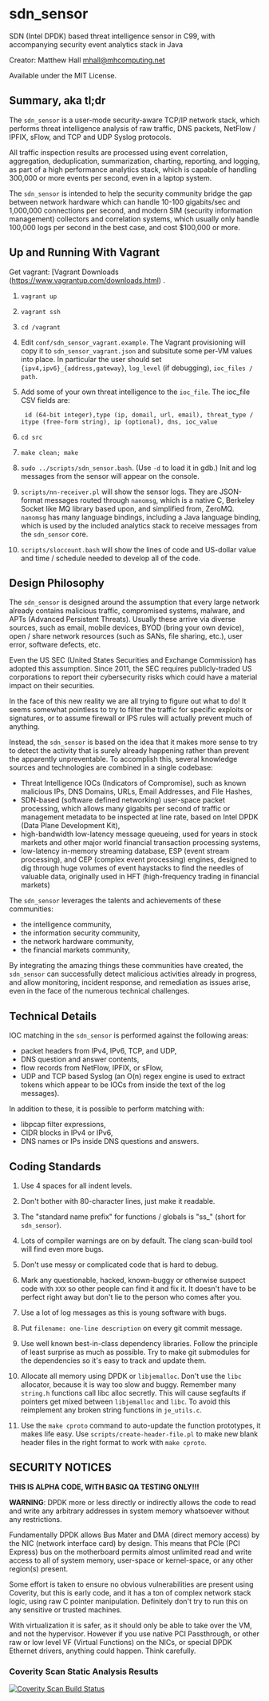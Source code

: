 # sdn_sensor #

SDN (Intel DPDK) based threat intelligence sensor in C99,
with accompanying security event analytics stack in Java

Creator: Matthew Hall <mhall@mhcomputing.net>

Available under the MIT License.

## Summary, aka tl;dr ##

The `sdn_sensor` is a user-mode security-aware TCP/IP network stack, which 
performs threat intelligence analysis of raw traffic, DNS packets, NetFlow / 
IPFIX, sFlow, and TCP and UDP Syslog protocols.

All traffic inspection results are processed using event correlation, 
aggregation, deduplication, summarization, charting, reporting, and logging, 
as part of a high performance analytics stack, which is capable of handling 
300,000 or more events per second, even in a laptop system.

The `sdn_sensor` is intended to help the security community bridge the gap 
between network hardware which can handle 10-100 gigabits/sec and 1,000,000 
connections per second, and modern SIM (security information management) 
collectors and correlation systems, which usually only handle 100,000 logs per 
second in the best case, and cost $100,000 or more.

## Up and Running With Vagrant ##

Get vagrant: [Vagrant Downloads (https://www.vagrantup.com/downloads.html) .

1. `vagrant up`
2. `vagrant ssh`
3. `cd /vagrant`
4. Edit `conf/sdn_sensor_vagrant.example`. The Vagrant provisioning will copy 
it to `sdn_sensor_vagrant.json` and subsitute some per-VM values into place. 
In particular the user should set `{ipv4,ipv6}_{address,gateway}`, `log_level` 
(if debugging), `ioc_files / path`.
5. Add some of your own threat intelligence to the `ioc_file`. The ioc_file 
   CSV fields are:

        id (64-bit integer),type (ip, domail, url, email), threat_type / itype (free-form string), ip (optional), dns, ioc_value
6. `cd src`
7. `make clean; make`
8. `sudo ../scripts/sdn_sensor.bash`. (Use `-d` to load it in gdb.) Init
   and log messages from the sensor will appear on the console.
9. `scripts/nn-receiver.pl` will show the sensor logs. They are JSON-format
   messages routed through `nanomsg`, which is a native C, Berkeley Socket 
   like MQ library based upon, and simplified from, ZeroMQ. `nanomsg` has many 
   language bindings, including a Java language binding, which is used by
   the included analytics stack to receive messages from the `sdn_sensor` core.
10. `scripts/sloccount.bash` will show the lines of code and US-dollar value 
   and time / schedule needed to develop all of the code.

## Design Philosophy ##

The `sdn_sensor` is designed around the assumption that every large network 
already contains malicious traffic, compromised systems, malware, and APTs 
(Advanced Persistent Threats). Usually these arrive via diverse sources, such 
as email, mobile devices, BYOD (bring your own device), open / share network 
resources (such as SANs, file sharing, etc.), user error, software defects, 
etc.

Even the US SEC (United States Securities and Exchange Commission) has adopted 
this assumption. Since 2011, the SEC requires publicly-traded US corporations 
to report their cybersecurity risks which could have a material impact on 
their securities.

In the face of this new reality we are all trying to figure out what to do! It 
seems somewhat pointless to try to filter the traffic for specific exploits or 
signatures, or to assume firewall or IPS rules will actually prevent much of 
anything.

Instead, the `sdn_sensor` is based on the idea that it makes more sense to try 
to detect the activity that is surely already happening rather than prevent 
the apparently unpreventable. To accomplish this, several knowledge sources 
and technologies are combined in a single codebase:

* Threat Intelligence IOCs (Indicators of Compromise), such as known malicious 
  IPs, DNS Domains, URLs, Email Addresses, and File Hashes,
* SDN-based (software defined networking) user-space packet processing, which 
  allows many gigabits per second of traffic or management metadata to be 
  inspected at line rate, based on Intel DPDK (Data Plane Development Kit),
* high-bandwidth low-latency message queueing, used for years in stock markets 
  and other major world financial transaction processing systems,
* low-latency in-memory streaming database, ESP (event stream processing), and 
  CEP (complex event processing) engines, designed to dig through huge volumes 
  of event haystacks to find the needles of valuable data, originally used in 
  HFT (high-frequency trading in financial markets)

The `sdn_sensor` leverages the talents and achievements of these communities:

* the intelligence community,
* the information security community,
* the network hardware community,
* the financial markets community,

By integrating the amazing things these communities have created, the 
`sdn_sensor` can successfully detect malicious activities already in progress, 
and allow monitoring, incident response, and remediation as issues arise, even 
in the face of the numerous technical challenges.

## Technical Details ##

IOC matching in the `sdn_sensor` is performed against the following areas:

* packet headers from IPv4, IPv6, TCP, and UDP,
* DNS question and answer contents,
* flow records from NetFlow, IPFIX, or sFlow,
* UDP and TCP based Syslog (an O(n) regex engine is used to extract tokens 
  which appear to be IOCs from inside the text of the log messages).

In addition to these, it is possible to perform matching with:
* libpcap filter expressions,
* CIDR blocks in IPv4 or IPv6,
* DNS names or IPs inside DNS questions and answers.

## Coding Standards ##

1. Use 4 spaces for all indent levels.

2. Don't bother with 80-character lines, just make it readable.

3. The "standard name prefix" for functions / globals is "ss_" (short for 
   `sdn_sensor`).

4. Lots of compiler warnings are on by default. The clang scan-build tool will 
   find even more bugs.

5. Don't use messy or complicated code that is hard to debug.

6. Mark any questionable, hacked, known-buggy or otherwise suspect code with 
   `XXX` so other people can find it and fix it. It doesn't have to be perfect 
   right away but don't lie to the person who comes after you.

7. Use a lot of log messages as this is young software with bugs.

8. Put `filename: one-line description` on every git commit message.

9. Use well known best-in-class dependency libraries. Follow the principle of 
   least surprise as much as possible. Try to make git submodules for the 
   dependencies so it's easy to track and update them.

10. Allocate all memory using DPDK or `libjemalloc`. Don't use the `libc` 
    allocator, because it is way too slow and buggy. Remember many `string.h` 
    functions call libc alloc secretly. This will cause segfaults if pointers get 
    mixed between `libjemalloc` and `libc`. To avoid this reimplement any broken 
    string functions in `je_utils.c`.

11. Use the `make cproto` command to auto-update the function prototypes, it 
    makes life easy. Use `scripts/create-header-file.pl` to make new blank header 
    files in the right format to work with `make cproto`.

## SECURITY NOTICES ##

**THIS IS ALPHA CODE, WITH BASIC QA TESTING ONLY!!!**

**WARNING**: DPDK more or less directly or indirectly allows the code to read 
and write any arbitrary addresses in system memory whatsoever without any 
restrictions.

Fundamentally DPDK allows Bus Mater and DMA (direct memory access) by the NIC 
(network interface card) by design. This means that PCIe (PCI Express) bus on 
the motherboard permits almost unlimited read and write access to all of 
system memory, user-space or kernel-space, or any other region(s) present.

Some effort is taken to ensure no obvious vulnerabilities are present using 
Coverity, but this is early code, and it has a ton of complex network stack 
logic, using raw C pointer manipulation. Definitely don't try to run this on 
any sensitive or trusted machines.

With virtualization it is safer, as it should only be able to take over the 
VM, and not the hypervisor. However if you use native PCI Passthrough, or 
other raw or low level VF (Virtual Functions) on the NICs, or special DPDK 
Ethernet drivers, anything could happen. Think carefully.

### Coverity Scan Static Analysis Results ###

<a href="https://scan.coverity.com/projects/2908">
<img src="https://scan.coverity.com/projects/2908/badge.svg"
     alt="Coverity Scan Build Status" />
</a>
